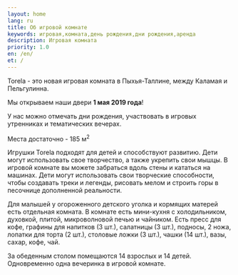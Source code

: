 ```yaml
---
layout: home
lang: ru
title: Об игровой комнате
keywords: игровая,комната,день рождения,дни рождения,аренда
description: Игровая комната
priority: 1.0
en: /en/
et: /
---
```


Torela - это новая игровая комната в Пыхья-Таллине, между Каламая и Пельгулинна.

Мы открываем наши двери **1 мая 2019 года**!

У нас можно отмечать дни рождения, участвовать в игровых утренниках и тематических вечерах.
 
Места достаточно - 185 м<sup>2</sup>

Игрушки Torela подходят для детей и способствуют развитию. Дети могут использовать свое творчество, а также укрепить свои мышцы. В игровой комнате вы можете забраться вдоль стены и кататься на машинах. Дети могут использовать свои творческие способности, чтобы создавать треки и легенды, рисовать мелом и строить горы в песочнице дополненной реальности.

Для малышей у огороженного детского уголка и кормящих матерей есть отдельная комната. 
В комнате есть мини-кухня с холодильником, духовкой, плитой, микроволновой печью и чайником. 
Есть пресс для кофе, графины для напитков (3 шт.), салатницы (3 шт.), подносы, 2 ножа, лопатки для торта (2 шт.), столовые ложки (3 шт.), чашки (14 шт.), вазы, сахар, кофе, чай.

За обеденным столом помещаются 14 взрослых и 14 детей. Одновременно одна вечеринка в игровой комнате.
